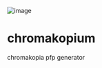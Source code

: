 ![image](https://github.com/user-attachments/assets/793dadca-11cc-499d-8f4b-5914b8107782)
# chromakopium
chromakopia pfp generator

